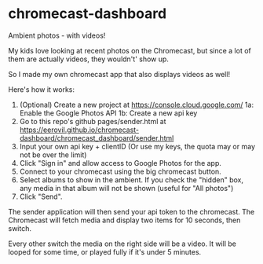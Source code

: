 # chromecast-dashboard

Ambient photos - with videos!

My kids love looking at recent photos on the Chromecast, but since a lot of them are actually videos, they wouldn't' show up.

So I made my own chromecast app that also displays videos as well!

Here's how it works:

1. (Optional) Create a new project at https://console.cloud.google.com/
  1a: Enable the Google Photos API
  1b: Create a new api key
2. Go to this repo's github pages/sender.html at https://eerovil.github.io/chromecast-dashboard/chromecast_dashboard/sender.html
3. Input your own api key + clientID (Or use my keys, the quota may or may not be over the limit)
4. Click "Sign in" and allow access to Google Photos for the app.
5. Connect to your chromecast using the big chromecast button.
6. Select albums to show in the ambient. If you check the "hidden" box, any media in that album will not be shown (useful for "All photos")
6. Click "Send".

The sender application will then send your api token to the chromecast. The Chromecast will fetch media and display two items for 10 seconds, then switch.

Every other switch the media on the right side will be a video. It will be looped for some time, or played fully if it's under 5 minutes.

